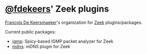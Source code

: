 # [@fdekeers](https://github.com/fdekeers)' Zeek plugins

[François De Keersmaeker](https://github.com/fdekeers)'s organization for [Zeek](https://zeek.org/) plugins/packages.

Current public packages:
- [igmp](https://github.com/zeek-plugins/igmp): Spicy-based IGMP packet analyzer for Zeek
- [mdns](https://github.com/zeek-plugins/mdns): mDNS plugin for Zeek
